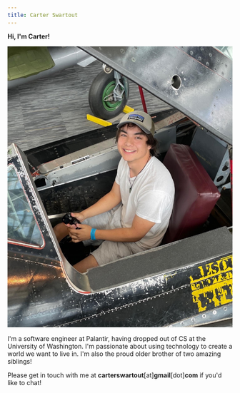 ```yaml
---
title: Carter Swartout
---
```


**Hi, I'm Carter!**

<img src="../static/me.jpeg" alt="photo of myself" class="small-img">
        
I'm a software engineer at Palantir, having dropped out of CS at the University of Washington. I'm passionate about using technology to create a world we want to live in. I'm also the proud older brother of two amazing siblings!

Please get in touch with me at **carterswartout**[at]**gmail**[dot]**com** if you'd like
to chat!
